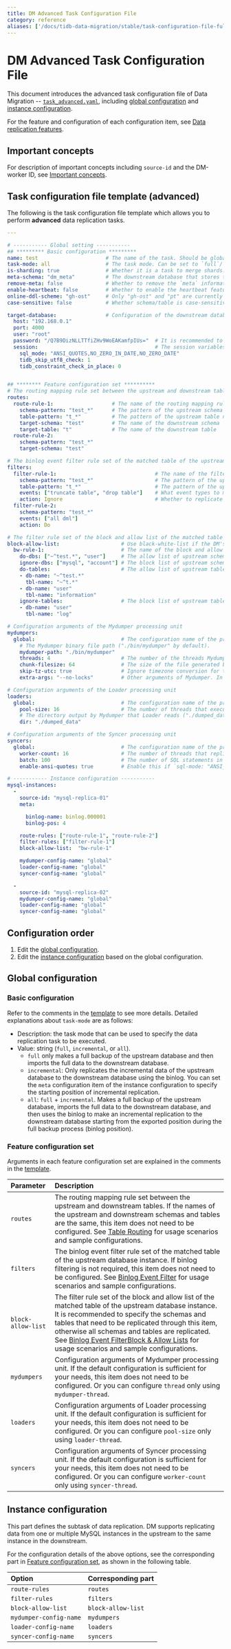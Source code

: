 ```yaml
---
title: DM Advanced Task Configuration File
category: reference
aliases: ['/docs/tidb-data-migration/stable/task-configuration-file-full/','/docs/tidb-data-migration/v1.0/task-configuration-file-full/','/docs/dev/reference/tools/data-migration/configure/task-configuration-file-full/','/docs/v3.1/reference/tools/data-migration/configure/task-configuration-file-full/','/docs/v3.0/reference/tools/data-migration/configure/task-configuration-file-full/','/docs/v2.1/reference/tools/data-migration/configure/task-configuration-file-full/']
---
```


# DM Advanced Task Configuration File

This document introduces the advanced task configuration file of Data Migration --
[`task_advanced.yaml`](https://github.com/pingcap/dm/blob/master/dm/master/task_advanced.yaml), including [global configuration](#global-configuration) and [instance configuration](#instance-configuration).

For the feature and configuration of each configuration item, see [Data replication features](feature-overview.md).

## Important concepts

For description of important concepts including `source-id` and the DM-worker ID, see [Important concepts](config-overview.md#important-concepts).

## Task configuration file template (advanced)

The following is the task configuration file template which allows you to perform **advanced** data replication tasks.

```yaml
---

# ----------- Global setting -----------
## ********* Basic configuration *********
name: test                      # The name of the task. Should be globally unique.
task-mode: all                  # The task mode. Can be set to `full`/`incremental`/`all`.
is-sharding: true               # Whether it is a task to merge shards.
meta-schema: "dm_meta"          # The downstream database that stores the `meta` information.
remove-meta: false              # Whether to remove the `meta` information (`checkpoint` and `onlineddl`) corresponding to the task name before starting the replication task.
enable-heartbeat: false         # Whether to enable the heartbeat feature.
online-ddl-scheme: "gh-ost"     # Only "gh-ost" and "pt" are currently supported.
case-sensitive: false           # Whether schema/table is case-sensitive.

target-database:                # Configuration of the downstream database instance.
  host: "192.168.0.1"
  port: 4000
  user: "root"
  password: "/Q7B9DizNLLTTfiZHv9WoEAKamfpIUs="  # It is recommended to use a password encrypted with dmctl
  session:                                      # The session variables of TiDB, supported since 1.0.6. For details, see https://pingcap.com/docs/stable/system-variables/
    sql_mode: "ANSI_QUOTES,NO_ZERO_IN_DATE,NO_ZERO_DATE"
    tidb_skip_utf8_check: 1
    tidb_constraint_check_in_place: 0


## ******** Feature configuration set **********
# The routing mapping rule set between the upstream and downstream tables.
routes:
  route-rule-1:                   # The name of the routing mapping rule
    schema-pattern: "test_*"      # The pattern of the upstream schema name, wildcard characters (*?) are supported
    table-pattern: "t_*"          # The pattern of the upstream table name, wildcard characters (*?) are supported
    target-schema: "test"         # The name of the downstream schema
    target-table: "t"             # The name of the downstream table
  route-rule-2:
    schema-pattern: "test_*"
    target-schema: "test"

# The binlog event filter rule set of the matched table of the upstream database instance.
filters:
  filter-rule-1:                                # The name of the filtering rule
    schema-pattern: "test_*"                    # The pattern of the upstream schema name, wildcard characters (*?) are supported
    table-pattern: "t_*"                        # The pattern of the upstream schema name, wildcard characters (*?) are supported
    events: ["truncate table", "drop table"]    # What event types to match
    action: Ignore                              # Whether to replicate (Do) or ignore (Ignore) the binlog that matches the filtering rule
  filter-rule-2:
    schema-pattern: "test_*"
    events: ["all dml"]
    action: Do

# The filter rule set of the block and allow list of the matched table of the upstream database instance.
block-allow-list:                    # Use black-white-list if the DM's version <= v1.0.6.
  bw-rule-1:                         # The name of the block and allow list rule
    do-dbs: ["~^test.*", "user"]     # The allow list of upstream schemas needs to be replicated
    ignore-dbs: ["mysql", "account"] # The block list of upstream schemas needs to be replicated
    do-tables:                       # The allow list of upstream tables needs to be replicated
    - db-name: "~^test.*"
      tbl-name: "~^t.*"
    - db-name: "user"
      tbl-name: "information"
    ignore-tables:                   # The block list of upstream tables needs to be replicated
    - db-name: "user"
      tbl-name: "log"

# Configuration arguments of the Mydumper processing unit
mydumpers:
  global:                            # The configuration name of the processing unit.
    # The Mydumper binary file path ("./bin/mydumper" by default).
    mydumper-path: "./bin/mydumper"
    threads: 4                       # The number of the threads Mydumper dumps from the upstream database (4 by default).
    chunk-filesize: 64               # The size of the file generated by Mydumper (64 in MB by default).
    skip-tz-utc: true                # Ignore timezone conversion for time type data (true by default).
    extra-args: "--no-locks"         # Other arguments of Mydumper. In v1.0.2 and later versions, DM automatically generates the table-list configurable items.

# Configuration arguments of the Loader processing unit
loaders:
  global:                            # The configuration name of the processing unit.
    pool-size: 16                    # The number of threads that execute Mydumper SQL files concurrently in Loader (16 by default).
    # The directory output by Mydumper that Loader reads ("./dumped_data" by default). Directories for different tasks of the same instance must be different (Mydumper outputs the SQL file based on the directory).
    dir: "./dumped_data"

# Configuration arguments of the Syncer processing unit
syncers:
  global:                            # The configuration name of the processing unit.
    worker-count: 16                 # The number of threads that replicate binlog events concurrently in Syncer.
    batch: 100                       # The number of SQL statements in a transaction batch that Syncer replicates to the downstream database (100 by default).
    enable-ansi-quotes: true         # Enable this if `sql-mode: "ANSI_QUOTES"` is set in the `session`

# ----------- Instance configuration -----------
mysql-instances:
  -
    source-id: "mysql-replica-01"                                      # The ID of the upstream instance or replication group. It can be configured by referring to the `source_id` in the `inventory.ini` file or the `source-id` in the `dm-master.toml` file.
    meta:                                                              # The position where the binlog replication starts when `task-mode` is `incremental` and the downstream database checkpoint does not exist. If the checkpoint exists, the checkpoint is used.

      binlog-name: binlog.000001
      binlog-pos: 4

    route-rules: ["route-rule-1", "route-rule-2"]                      # The name of the mapping rule between the table matching the upstream database instance and the downstream database.
    filter-rules: ["filter-rule-1"]                                    # The name of the binlog event filtering rule of the table matching the upstream database instance.
    block-allow-list:  "bw-rule-1"                                     # The name of the block and allow lists filtering rule of the table matching the upstream database instance. Use black-white-list if the DM's version <= v1.0.6.

    mydumper-config-name: "global"                                     # The configuration name of the Mydumper processing unit.
    loader-config-name: "global"                                       # The configuration name of the Loader processing unit.
    syncer-config-name: "global"                                       # The configuration name of the Syncer processing unit.

  -
    source-id: "mysql-replica-02"
    mydumper-config-name: "global"
    loader-config-name: "global"
    syncer-config-name: "global"
```

## Configuration order

1. Edit the [global configuration](#global-configuration).
2. Edit the [instance configuration](#instance-configuration) based on the global configuration.

## Global configuration

### Basic configuration

Refer to the comments in the [template](#task-configuration-file-template-advanced) to see more details. Detailed explanations about `task-mode` are as follows:

- Description: the task mode that can be used to specify the data replication task to be executed.
- Value: string (`full`, `incremental`, or `all`).
    - `full` only makes a full backup of the upstream database and then imports the full data to the downstream database.
    - `incremental`: Only replicates the incremental data of the upstream database to the downstream database using the binlog. You can set the `meta` configuration item of the instance configuration to specify the starting position of incremental replication.
    - `all`: `full` + `incremental`. Makes a full backup of the upstream database, imports the full data to the downstream database, and then uses the binlog to make an incremental replication to the downstream database starting from the exported position during the full backup process (binlog position).

### Feature configuration set

Arguments in each feature configuration set are explained in the comments in the [template](#task-configuration-file-template-advanced).

| Parameter        | Description                                    |
| :------------ | :--------------------------------------- |
| `routes` | The routing mapping rule set between the upstream and downstream tables. If the names of the upstream and downstream schemas and tables are the same, this item does not need to be configured. See [Table Routing](feature-overview.md#table-routing) for usage scenarios and sample configurations. |
| `filters` | The binlog event filter rule set of the matched table of the upstream database instance. If binlog filtering is not required, this item does not need to be configured. See [Binlog Event Filter](feature-overview.md#binlog-event-filter) for usage scenarios and sample configurations. |
| `block-allow-list` | The filter rule set of the block and allow list of the matched table of the upstream database instance. It is recommended to specify the schemas and tables that need to be replicated through this item, otherwise all schemas and tables are replicated. See [Binlog Event Filter](feature-overview.md#binlog-event-filter)[Block & Allow Lists](feature-overview.md#block-and-allow-table-lists) for usage scenarios and sample configurations. |
| `mydumpers` | Configuration arguments of Mydumper processing unit. If the default configuration is sufficient for your needs, this item does not need to be configured. Or you can configure `thread` only using `mydumper-thread`. |
| `loaders` | Configuration arguments of Loader processing unit. If the default configuration is sufficient for your needs, this item does not need to be configured. Or you can configure `pool-size` only using `loader-thread`. |
| `syncers` | Configuration arguments of Syncer processing unit. If the default configuration is sufficient for your needs, this item does not need to be configured. Or you can configure `worker-count` only using `syncer-thread`. |

## Instance configuration

This part defines the subtask of data replication. DM supports replicating data from one or multiple MySQL instances in the upstream to the same instance in the downstream.

For the configuration details of the above options, see the corresponding part in [Feature configuration set](#feature-configuration-set), as shown in the following table.

| Option | Corresponding part |
| :------ | :------------------ |
| `route-rules` | `routes` |
| `filter-rules` | `filters` |
| `block-allow-list` | `block-allow-list` |
| `mydumper-config-name` | `mydumpers` |
| `loader-config-name` | `loaders` |
| `syncer-config-name` | `syncers`  |
